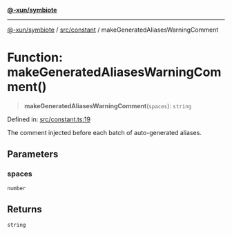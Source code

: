 [**@-xun/symbiote**](../../../README.md)

***

[@-xun/symbiote](../../../README.md) / [src/constant](../README.md) / makeGeneratedAliasesWarningComment

# Function: makeGeneratedAliasesWarningComment()

> **makeGeneratedAliasesWarningComment**(`spaces`): `string`

Defined in: [src/constant.ts:19](https://github.com/Xunnamius/symbiote/blob/9de5a7b290875af95f8ef5a319559df825226df8/src/constant.ts#L19)

The comment injected before each batch of auto-generated aliases.

## Parameters

### spaces

`number`

## Returns

`string`
